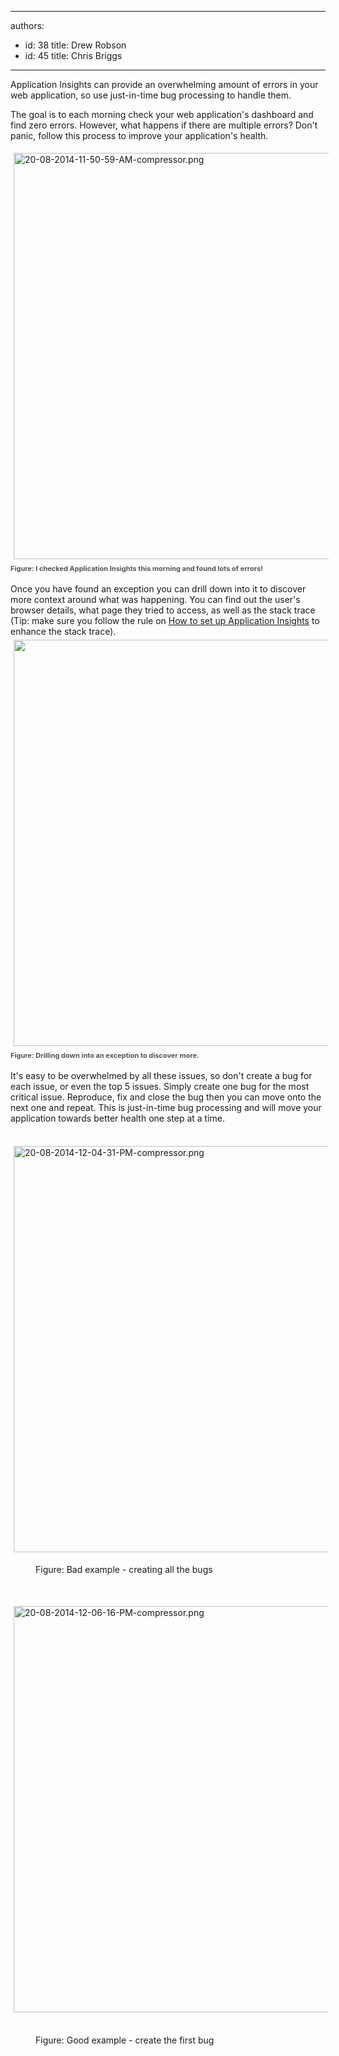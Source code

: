 

---
authors:
  - id: 38
    title: Drew Robson
  - id: 45
    title: Chris Briggs
---




<span class='intro'> ​​​​​Application Insights can provide an overwhelming amount of errors in your web application, so use just-in-time bug processing to handle them. </span>

<p>​The goal is to each morning check your web application's dashboard and find zero errors. However, what happens if there are multiple errors? Don't panic, follow this process to improve your application's health.</p><p><img src="/PublishingImages/App-Insights-Failures.png" alt="20-08-2014-11-50-59-AM-compressor.png" style="margin&#58;5px;width&#58;650px;" /><br><span style="color&#58;#555555;font-size&#58;11px;font-weight&#58;bold;line-height&#58;20px;">Figure&#58; I checked Application&#160;</span><span style="color&#58;#555555;font-size&#58;11px;font-weight&#58;bold;line-height&#58;20px;">Insights this morning and found lots of errors! </span></p><p>Once you have found an exception you can drill down into it to discover more context around what was happening. You can find out the user's browser details, what page they tried to access, as well as the stack trace (Tip&#58; make sure you follow the rule on&#160;<a href="/_layouts/15/FIXUPREDIRECT.ASPX?WebId=3dfc0e07-e23a-4cbb-aac2-e778b71166a2&amp;TermSetId=07da3ddf-0924-4cd2-a6d4-a4809ae20160&amp;TermId=68f64a3a-78ec-49f6-87ed-7ee92af1c809">How to set up Application Insights</a>&#160;to enhance the stack trace).&#160;<br><img src="/PublishingImages/App-Insights-Failures-drilldown.png" alt="" style="margin&#58;5px;width&#58;650px;" /><br><span style="color&#58;#555555;font-size&#58;11px;font-weight&#58;bold;line-height&#58;20px;">Figure&#58; Drilling down into an exception to discover more.</span></p><p>It's easy to be overwhelmed by all these issues, so don't create a bug for each issue, or even the top 5 issues. Simply create one bug for the most critical issue. Reproduce, fix and close&#160;the bug&#160;then you can move onto the next one and repeat. This is just-in-time bug processing and will move your application towards better health one step at a time.</p><p>&#160;<img src="/PublishingImages/20-08-2014-12-04-31-PM-compressor.png" alt="20-08-2014-12-04-31-PM-compressor.png" style="margin&#58;5px;width&#58;650px;" /></p><dd class="ssw15-rteElement-FigureBad">Figure&#58; Bad example - creating all the bugs</dd><p><br></p><p><img src="/PublishingImages/20-08-2014-12-06-16-PM-compressor.png" alt="20-08-2014-12-06-16-PM-compressor.png" style="margin&#58;5px;width&#58;650px;" />&#160;</p><dd class="ssw15-rteElement-FigureGood">Figure&#58; Good example - create the first bug</dd><p><br></p>


